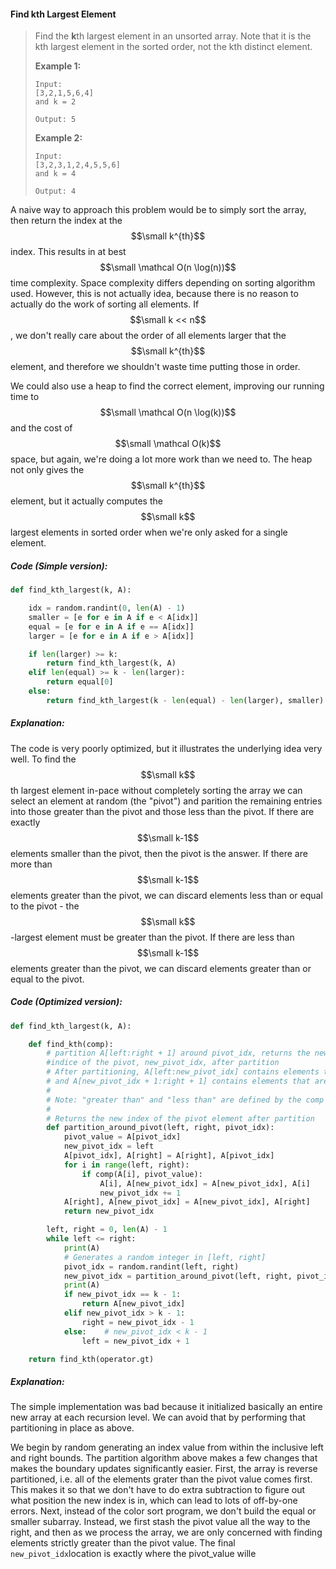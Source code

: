 #### Find kth Largest Element

> Find the **k**th largest element in an unsorted array. Note that it is the kth largest element in the sorted order, not the kth distinct element.
>
> **Example 1:**
>
> ```
> Input:
> [3,2,1,5,6,4] 
> and k = 2
>
> Output: 5
> ```
>
> **Example 2:**
>
> ```
> Input:
> [3,2,3,1,2,4,5,5,6] 
> and k = 4
>
> Output: 4
> ```

A naive way to approach this problem would be to simply sort the array, then return the index at the $$\small k^{th}$$ index. This results in at best $$\small \mathcal O(n \log(n))$$ time complexity. Space complexity differs depending on sorting algorithm used. However, this is not actually idea, because there is no reason to actually do the work of sorting all elements. If $$\small k << n$$, we don't really care about the order of all elements larger that the $$\small k^{th}$$ element, and therefore we shouldn't waste time putting those in order.

We could also use a heap to find the correct element, improving our running time to $$\small \mathcal O(n \log(k))$$ and the cost of $$\small \mathcal O(k)$$ space, but again, we're doing a lot more work than we need to. The heap not only gives the $$\small k^{th}$$ element, but it actually computes the $$\small k$$ largest elements in sorted order when we're only asked for a single element.

##### Code \(Simple version\):

```py
def find_kth_largest(k, A):

    idx = random.randint(0, len(A) - 1)
    smaller = [e for e in A if e < A[idx]]
    equal = [e for e in A if e == A[idx]]
    larger = [e for e in A if e > A[idx]]

    if len(larger) >= k:
        return find_kth_largest(k, A)
    elif len(equal) >= k - len(larger):
        return equal[0]
    else:
        return find_kth_largest(k - len(equal) - len(larger), smaller)
```

##### Explanation:

The code is very poorly optimized, but it illustrates the underlying idea very well. To find the $$\small k$$th largest element in-pace without completely sorting the array we can select an element at random \(the "pivot"\) and parition the remaining entries into those greater than the pivot and those less than the pivot. If there are exactly $$\small k-1$$ elements smaller than the pivot, then the pivot is the answer. If there are more than $$\small k-1$$ elements greater than the pivot, we can discard elements less than or equal to the pivot - the $$\small k$$-largest element must be greater than the pivot. If there are less than $$\small k-1$$ elements greater than the pivot, we can discard elements greater than or equal to the pivot.

##### Code \(Optimized version\):

```py
def find_kth_largest(k, A):

    def find_kth(comp):
        # partition A[left:right + 1] around pivot_idx, returns the new 
        #indice of the pivot, new_pivot_idx, after partition
        # After partitioning, A[left:new_pivot_idx] contains elements that are "greater than" the pivot,
        # and A[new_pivot_idx + 1:right + 1] contains elements that are "less than" the pivot
        #
        # Note: "greater than" and "less than" are defined by the comp object
        #
        # Returns the new index of the pivot element after partition
        def partition_around_pivot(left, right, pivot_idx):
            pivot_value = A[pivot_idx]
            new_pivot_idx = left
            A[pivot_idx], A[right] = A[right], A[pivot_idx]
            for i in range(left, right):
                if comp(A[i], pivot_value):
                    A[i], A[new_pivot_idx] = A[new_pivot_idx], A[i]
                    new_pivot_idx += 1
            A[right], A[new_pivot_idx] = A[new_pivot_idx], A[right]
            return new_pivot_idx

        left, right = 0, len(A) - 1
        while left <= right:
            print(A)
            # Generates a random integer in [left, right]
            pivot_idx = random.randint(left, right)
            new_pivot_idx = partition_around_pivot(left, right, pivot_idx)
            print(A)
            if new_pivot_idx == k - 1:
                return A[new_pivot_idx]
            elif new_pivot_idx > k - 1:
                right = new_pivot_idx - 1
            else:    # new_pivot_idx < k - 1
                left = new_pivot_idx + 1

    return find_kth(operator.gt)
```

##### Explanation:

The simple implementation was bad because it initialized basically an entire new array at each recursion level. We can avoid that by performing that partitioning in place as above.

We begin by random generating an index value from within the inclusive left and right bounds. The partition algorithm above makes a few changes that makes the boundary updates significantly easier. First, the array is reverse partitioned, i.e. all of the elements grater than the pivot value comes first. This makes it so that we don't have to do extra subtraction to figure out what position the new index is in, which can lead to lots of off-by-one errors. Next, instead of the color sort program, we don't build the equal or smaller subarray. Instead, we first stash the pivot value all the way to the right, and then as we process the array, we are only concerned with finding elements strictly greater than the pivot value. The final `new_pivot_idx`location is exactly where the pivot\_value wille` `

